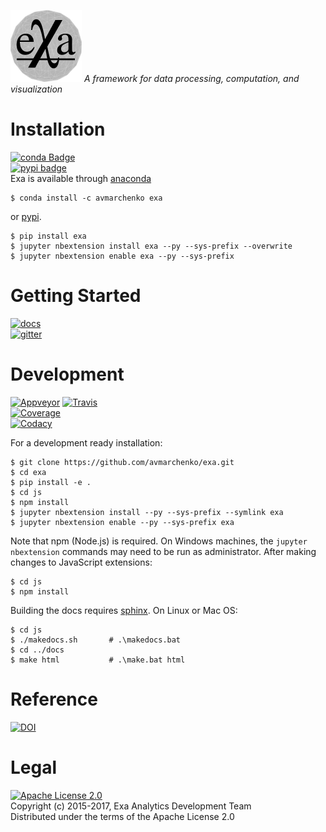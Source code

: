 [![exa logo](docs/source/_static/logo.png)](https://exa-analytics.github.io) 
*A framework for data processing, computation, and visualization*

# Installation
[![conda Badge](https://anaconda.org/avmarchenko/exa/badges/installer/conda.svg)](https://conda.anaconda.org/avmarchenko)  
[![pypi badge](https://badge.fury.io/py/exa.svg)](https://badge.fury.io/py/exa)  
Exa is available through [anaconda](https://www.continuum.io/downloads)

    $ conda install -c avmarchenko exa

or [pypi](https://pypi.python.org/pypi).

    $ pip install exa
    $ jupyter nbextension install exa --py --sys-prefix --overwrite
    $ jupyter nbextension enable exa --py --sys-prefix


# Getting Started
[![docs](https://readthedocs.org/projects/exa/badge/?version=latest)](https://exa-analytics.github.io/exa/)  
[![gitter](https://badges.gitter.im/exa-analytics/exa.svg)](https://gitter.im/exa-analytics/exa)  

# Development
[![Appveyor](https://ci.appveyor.com/api/projects/status/j6h8pb23xduq5vqs/branch/master?svg=true)](https://ci.appveyor.com/project/avmarchenko/exa/branch/master)
[![Travis](https://travis-ci.org/avmarchenko/exa.svg?branch=master)](https://travis-ci.org/exa-analytics/exa)  
[![Coverage](https://coveralls.io/repos/github/avmarchenko/exa/badge.svg?branch=master)](https://coveralls.io/github/avmarchenko/exa?branch=master)  
[![Codacy](https://api.codacy.com/project/badge/Grade/221e700665c74c85b8255e5b399490d4)](https://www.codacy.com/app/alexvmarch/exa?utm_source=github.com&amp;utm_medium=referral&amp;utm_content=avmarchenko/exa&amp;utm_campaign=Badge_Grade)

For a development ready installation:

    $ git clone https://github.com/avmarchenko/exa.git
    $ cd exa
    $ pip install -e .
    $ cd js
    $ npm install
    $ jupyter nbextension install --py --sys-prefix --symlink exa
    $ jupyter nbextension enable --py --sys-prefix exa 

Note that npm (Node.js) is required. On Windows machines, the ``jupyter nbextension``
commands may need to be run as administrator. After making changes to JavaScript 
extensions:

    $ cd js
    $ npm install

Building the docs requires [sphinx](http://www.sphinx-doc.org/en/stable).
On Linux or Mac OS:

    $ cd js
    $ ./makedocs.sh       # .\makedocs.bat
    $ cd ../docs
    $ make html           # .\make.bat html


# Reference
[![DOI](https://zenodo.org/badge/23807/exa-analytics/exa.svg)](https://zenodo.org/badge/latestdoi/23807/exa-analytics/exa)  


# Legal
[![Apache License 2.0](http://img.shields.io/:license-apache-blue.svg?style=flat-square)](http://www.apache.org/licenses/LICENSE-2.0)  
Copyright (c) 2015-2017, Exa Analytics Development Team  
Distributed under the terms of the Apache License 2.0  
